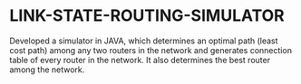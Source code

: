 # LINK-STATE-ROUTING-SIMULATOR
Developed a simulator in JAVA, which determines an optimal path (least cost path) among any two routers in the network and generates connection table of every router in the network. It also determines the best router among the network.
